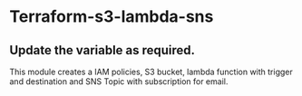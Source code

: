 # Terraform-s3-lambda-sns
<h2>Update the variable as required.</h2>
<p>This module creates a  IAM policies, S3 bucket, lambda function with trigger and destination and SNS Topic with subscription for email.</p>
